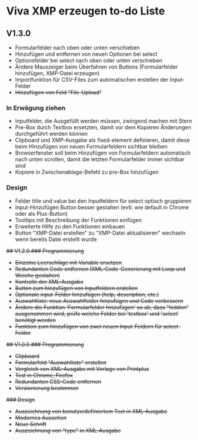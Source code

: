 # Viva XMP erzeugen to-do Liste

## V1.3.0
* Formularfelder nach oben oder unten verschieben
* Hinzufügen und entfernen von neuen Optionen bei select
* Optionsfelder bei select nach oben oder unten verschieben
* Ändere Mauszeiger beim Überfahren von Buttons (Formularfelder hinzufügen, XMP-Datei erzeugen)
* Importfunktion für CSV-Files zum automatischen erstellen der Input-Felder
* <del>Hinzufügen von Feld "File-Upload"


### In Erwägung ziehen
* Inputfelder, die Ausgefüllt werden müssen, zwingend machen mit Stern
* Pre-Box durch Textbox ersetzten, damit vor dem Kopieren Änderungen durchgeführt werden können
* Clipboard und XMP-Ausgabe als fixed-element definieren, damit diese beim Hinzufügen von neuen Formularfeldern sichtbar bleiben
* Browserfenster soll beim Hinzufügen von Formularfeldern automatisch nach unten scrollen, damit die letzten Formularfelder immer sichtbar sind
* Kopiere in Zwischenablage-Befehl zu pre-Box hinzufügen

### Design
* Felder title und value bei den Inputfeldern für select optisch gruppieren
* Input-Hinzufügen Button besser gestalten (evtl. wie default in Chrome oder als Plus-Button)
* Tooltips mit Beschreibung der Funktionen einfügen
* Erweiterte Hilfe zu den Funktionen einbauen
* Button "XMP-Datei erstellen" zu "XMP-Datei aktualisieren" wechseln wenn bereits Datei erstellt wurde

<del>## V1.2.0
<del>### Programmierung
* <del>Einzelne Leerschläge mit Variable ersetzen
* <del>Redundanten Code entfernen (XML-Code-Generierung mit Loop und Weiche gestalten)
* <del>Kontrolle der XML-Ausgabe
* <del>Button zum hinzufügen von Inputfeldern erstellen
* <del>Optionale input-Felder hinzufügen (help, description, etc.)
* <del>Auswahlliste: neue Auswahlfelder hinzufügen und Code verbessern
* <del>Ändere die Funktion 'Formularfelder hinzufügen' so ab, dass "hidden" ausgenommen wird, prüfe welche Felder bei  'textbox' und 'select' benötigt werden
* <del>Funktion zum hinzufügen von zwei neuen Input-Feldern für select-Felder

<del>## V1.0.0
<del>### Programmierung
* <del>Clipboard
* <del>Formularfeld "Auswahlliste" erstellen
* <del>Vergleich von XML-Ausgabe mit Vorlage von Printplus
* <del>Test in Chrome, Firefox
* <del>Redundanten CSS-Code entfernen
* <del> Versionierung bestimmen

<del>### Design
* <del> Auszeichnung von benutzerdefiniertem Text in XML-Ausgabe
* <del>Modernes Aussehen
* <del>Neue Schrift
* <del>Auszeichnung von "type" in XML-Ausgabe
